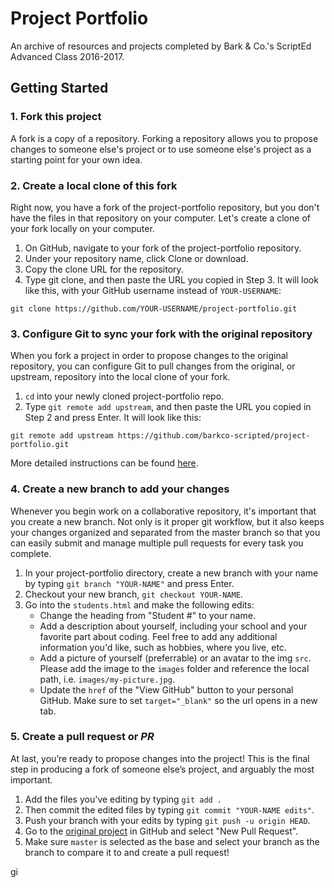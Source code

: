 # Project Portfolio
An archive of resources and projects completed by Bark &amp; Co.'s ScriptEd Advanced Class 2016-2017.

## Getting Started


### 1. Fork this project

A fork is a copy of a repository. Forking a repository allows you to propose changes to someone else's project or to use someone else's project as a starting point for your own idea.

### 2. Create a local clone of this fork

Right now, you have a fork of the project-portfolio repository, but you don't have the files in that repository on your computer. Let's create a clone of your fork locally on your computer.

1. On GitHub, navigate to your fork of the project-portfolio repository.
2. Under your repository name, click Clone or download.
3. Copy the clone URL for the repository.
4. Type git clone, and then paste the URL you copied in Step 3. It will look like this, with your GitHub username instead of `YOUR-USERNAME`:

```
git clone https://github.com/YOUR-USERNAME/project-portfolio.git
```

### 3. Configure Git to sync your fork with the original repository

When you fork a project in order to propose changes to the original repository, you can configure Git to pull changes from the original, or upstream, repository into the local clone of your fork.

1. `cd` into your newly cloned project-portfolio repo.
2. Type `git remote add upstream`, and then paste the URL you copied in Step 2 and press Enter. It will look like this:

```
git remote add upstream https://github.com/barkco-scripted/project-portfolio.git
```

More detailed instructions can be found [here](https://help.github.com/articles/fork-a-repo/).

### 4. Create a new branch to add your changes

Whenever you begin work on a collaborative repository, it's important that you create a new branch. Not only is it proper git workflow, but it also keeps your changes organized and separated from the master branch so that you can easily submit and manage multiple pull requests for every task you complete.

1. In your project-portfolio directory, create a new branch with your name by typing `git branch "YOUR-NAME"` and press Enter.
3. Checkout your new branch, `git checkout YOUR-NAME`.
2. Go into the `students.html` and make the following edits: 
	* Change the heading from "Student #" to your name. 
	* Add a description about yourself, including your school and your favorite part about coding. Feel free to add any additional information you'd like, such as hobbies, where you live, etc. 
	* Add a picture of yourself (preferrable) or an avatar to the img `src`. Please add the image to the `images` folder and reference the local path, i.e. `images/my-picture.jpg`.
	* Update the `href` of the "View GitHub" button to your personal GitHub. Make sure to set `target="_blank"` so the url opens in a new tab. 


### 5. Create a pull request or _PR_

At last, you’re ready to propose changes into the project! This is the final step in producing a fork of someone else’s project, and arguably the most important. 

1. Add the files you've editing by typing `git add .`
2. Then commit the edited files by typing `git commit "YOUR-NAME edits"`.
3. Push your branch with your edits by typing `git push -u origin HEAD`.
4. Go to the [original project](https://github.com/barkco-scripted/project-portfolio) in GitHub and select "New Pull Request". 
5. Make sure `master` is selected as the base and select your branch as the branch to compare it to and create a pull request! 

gi